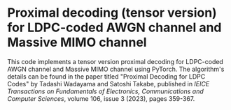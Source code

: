 # Proximal decoding (tensor version) for LDPC-coded AWGN channel and Massive MIMO channel

This code implements a tensor version proximal decoding for LDPC-coded AWGN channel and Massive MIMO channel using PyTorch. The algorithm's details can be found in the paper titled "Proximal Decoding for LDPC Codes" by Tadashi Wadayama and Satoshi Takabe, published in *IEICE Transactions on Fundamentals of Electronics, Communications and Computer Sciences*, volume 106, issue 3 (2023), pages 359-367.
